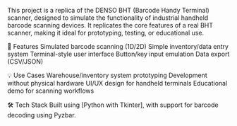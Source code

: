 This project is a replica of the DENSO BHT (Barcode Handy Terminal) scanner, designed to simulate the functionality of industrial handheld barcode scanning devices. It replicates the core features of a real BHT scanner, making it ideal for prototyping, testing, or educational use.

🔧 Features
Simulated barcode scanning (1D/2D)
Simple inventory/data entry system
Terminal-style user interface
Button/key input emulation
Data export (CSV/JSON)

💡 Use Cases
Warehouse/inventory system prototyping
Development without physical hardware
UI/UX design for handheld terminals
Educational demo for scanning workflows

🛠️ Tech Stack
Built using [Python with Tkinter], with support for barcode decoding using Pyzbar.

